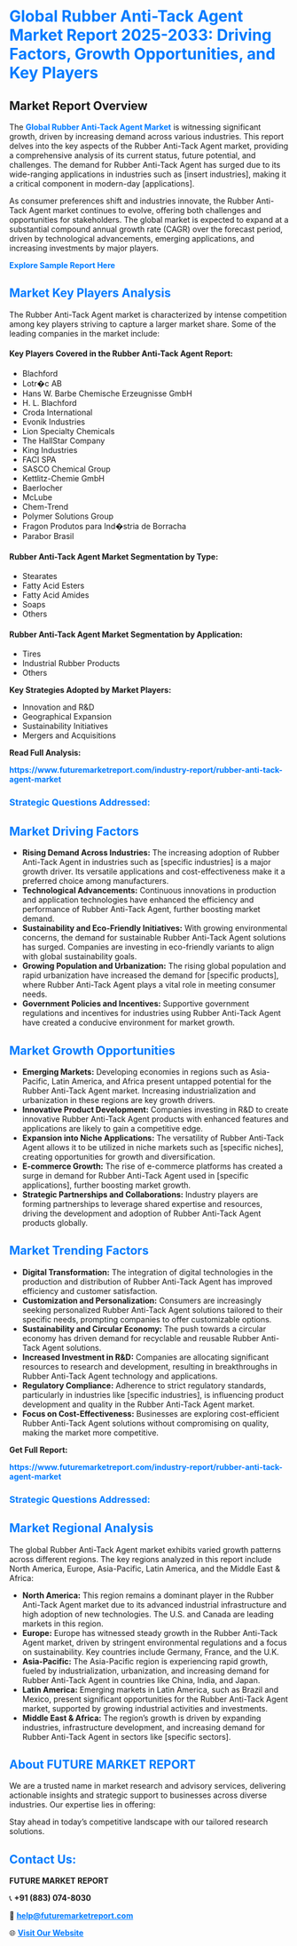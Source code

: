 <h1 style="color: #007BFF;">Global Rubber Anti-Tack Agent Market Report 2025-2033: Driving Factors, Growth Opportunities, and Key Players</h1>

<section id="overview">
<h2>Market Report Overview</h2>
<p>The <a href="https://www.futuremarketreport.com/industry-report/rubber-anti-tack-agent-market" style="color: #007BFF; text-decoration: none;"><strong>Global Rubber Anti-Tack Agent Market</strong></a> is witnessing significant growth, driven by increasing demand across various industries. This report delves into the key aspects of the Rubber Anti-Tack Agent market, providing a comprehensive analysis of its current status, future potential, and challenges. The demand for Rubber Anti-Tack Agent has surged due to its wide-ranging applications in industries such as [insert industries], making it a critical component in modern-day [applications].</p>
<p>As consumer preferences shift and industries innovate, the Rubber Anti-Tack Agent market continues to evolve, offering both challenges and opportunities for stakeholders. The global market is expected to expand at a substantial compound annual growth rate (CAGR) over the forecast period, driven by technological advancements, emerging applications, and increasing investments by major players.</p>
</section>

<section id="overview">
<p><a href="https://www.futuremarketreport.com/request-sample/reportId=58107" style="color: #007BFF; text-decoration: none;"><strong>Explore Sample Report Here</strong></a></p>
</section>

<section id="key-players">
<h2 style="color: #007BFF;">Market Key Players Analysis</h2>
<p>The Rubber Anti-Tack Agent market is characterized by intense competition among key players striving to capture a larger market share. Some of the leading companies in the market include:</p>
<h4>Key Players Covered in the Rubber Anti-Tack Agent Report:</h4>
<ul><li>Blachford</li><li>Lotr�c AB</li><li>Hans W. Barbe Chemische Erzeugnisse GmbH</li><li>H. L. Blachford</li><li>Croda International</li><li>Evonik Industries</li><li>Lion Specialty Chemicals</li><li>The HallStar Company</li><li>King Industries</li><li>FACI SPA</li><li>SASCO Chemical Group</li><li>Kettlitz-Chemie GmbH</li><li>Baerlocher</li><li>McLube</li><li>Chem-Trend</li><li>Polymer Solutions Group</li><li>Fragon Produtos para Ind�stria de Borracha</li><li>Parabor Brasil</li></ul>
<h4>Rubber Anti-Tack Agent Market Segmentation by Type:</h4>
<ul><li>Stearates</li><li>Fatty Acid Esters</li><li>Fatty Acid Amides</li><li>Soaps</li><li>Others</li></ul>

<h4>Rubber Anti-Tack Agent Market Segmentation by Application:</h4>
<ul><li>Tires</li><li>Industrial Rubber Products</li><li>Others</li></ul>
<p><strong>Key Strategies Adopted by Market Players:</strong></p>
<ul>
<li>Innovation and R&D</li>
<li>Geographical Expansion</li>
<li>Sustainability Initiatives</li>
<li>Mergers and Acquisitions</li>
</ul>
</section>

<section>
<p><strong>Read Full Analysis: </strong></p><a href="https://www.futuremarketreport.com/industry-report/rubber-anti-tack-agent-market" style="color: #007BFF; text-decoration: none;"><strong>https://www.futuremarketreport.com/industry-report/rubber-anti-tack-agent-market</strong></a>
<h3 style="color: #007BFF;">Strategic Questions Addressed:</h3>
</section>

<section id="driving-factors">
<h2 style="color: #007BFF;">Market Driving Factors</h2>
<ul>
<li><strong>Rising Demand Across Industries:</strong> The increasing adoption of Rubber Anti-Tack Agent in industries such as [specific industries] is a major growth driver. Its versatile applications and cost-effectiveness make it a preferred choice among manufacturers.</li>
<li><strong>Technological Advancements:</strong> Continuous innovations in production and application technologies have enhanced the efficiency and performance of Rubber Anti-Tack Agent, further boosting market demand.</li>
<li><strong>Sustainability and Eco-Friendly Initiatives:</strong> With growing environmental concerns, the demand for sustainable Rubber Anti-Tack Agent solutions has surged. Companies are investing in eco-friendly variants to align with global sustainability goals.</li>
<li><strong>Growing Population and Urbanization:</strong> The rising global population and rapid urbanization have increased the demand for [specific products], where Rubber Anti-Tack Agent plays a vital role in meeting consumer needs.</li>
<li><strong>Government Policies and Incentives:</strong> Supportive government regulations and incentives for industries using Rubber Anti-Tack Agent have created a conducive environment for market growth.</li>
</ul>
</section>

<section id="growth-opportunities">
<h2 style="color: #007BFF;">Market Growth Opportunities</h2>
<ul>
<li><strong>Emerging Markets:</strong> Developing economies in regions such as Asia-Pacific, Latin America, and Africa present untapped potential for the Rubber Anti-Tack Agent market. Increasing industrialization and urbanization in these regions are key growth drivers.</li>
<li><strong>Innovative Product Development:</strong> Companies investing in R&D to create innovative Rubber Anti-Tack Agent products with enhanced features and applications are likely to gain a competitive edge.</li>
<li><strong>Expansion into Niche Applications:</strong> The versatility of Rubber Anti-Tack Agent allows it to be utilized in niche markets such as [specific niches], creating opportunities for growth and diversification.</li>
<li><strong>E-commerce Growth:</strong> The rise of e-commerce platforms has created a surge in demand for Rubber Anti-Tack Agent used in [specific applications], further boosting market growth.</li>
<li><strong>Strategic Partnerships and Collaborations:</strong> Industry players are forming partnerships to leverage shared expertise and resources, driving the development and adoption of Rubber Anti-Tack Agent products globally.</li>
</ul>
</section>

<section id="trending-factors">
<h2 style="color: #007BFF;">Market Trending Factors</h2>
<ul>
<li><strong>Digital Transformation:</strong> The integration of digital technologies in the production and distribution of Rubber Anti-Tack Agent has improved efficiency and customer satisfaction.</li>
<li><strong>Customization and Personalization:</strong> Consumers are increasingly seeking personalized Rubber Anti-Tack Agent solutions tailored to their specific needs, prompting companies to offer customizable options.</li>
<li><strong>Sustainability and Circular Economy:</strong> The push towards a circular economy has driven demand for recyclable and reusable Rubber Anti-Tack Agent solutions.</li>
<li><strong>Increased Investment in R&D:</strong> Companies are allocating significant resources to research and development, resulting in breakthroughs in Rubber Anti-Tack Agent technology and applications.</li>
<li><strong>Regulatory Compliance:</strong> Adherence to strict regulatory standards, particularly in industries like [specific industries], is influencing product development and quality in the Rubber Anti-Tack Agent market.</li>
<li><strong>Focus on Cost-Effectiveness:</strong> Businesses are exploring cost-efficient Rubber Anti-Tack Agent solutions without compromising on quality, making the market more competitive.</li>
</ul>
</section>

<section>
<p><strong>Get Full Report: </strong></p><a href="https://www.futuremarketreport.com/industry-report/rubber-anti-tack-agent-market" style="color: #007BFF; text-decoration: none;"><strong>https://www.futuremarketreport.com/industry-report/rubber-anti-tack-agent-market</strong></a>
<h3 style="color: #007BFF;">Strategic Questions Addressed:</h3>
</section>


<section id="regional-analysis">
<h2 style="color: #007BFF;">Market Regional Analysis</h2>
<p>The global Rubber Anti-Tack Agent market exhibits varied growth patterns across different regions. The key regions analyzed in this report include North America, Europe, Asia-Pacific, Latin America, and the Middle East & Africa:</p>
<ul>
<li><strong>North America:</strong> This region remains a dominant player in the Rubber Anti-Tack Agent market due to its advanced industrial infrastructure and high adoption of new technologies. The U.S. and Canada are leading markets in this region.</li>
<li><strong>Europe:</strong> Europe has witnessed steady growth in the Rubber Anti-Tack Agent market, driven by stringent environmental regulations and a focus on sustainability. Key countries include Germany, France, and the U.K.</li>
<li><strong>Asia-Pacific:</strong> The Asia-Pacific region is experiencing rapid growth, fueled by industrialization, urbanization, and increasing demand for Rubber Anti-Tack Agent in countries like China, India, and Japan.</li>
<li><strong>Latin America:</strong> Emerging markets in Latin America, such as Brazil and Mexico, present significant opportunities for the Rubber Anti-Tack Agent market, supported by growing industrial activities and investments.</li>
<li><strong>Middle East & Africa:</strong> The region’s growth is driven by expanding industries, infrastructure development, and increasing demand for Rubber Anti-Tack Agent in sectors like [specific sectors].</li>
</ul>
</section>

<footer>
<h2 style="color: #007BFF;">About FUTURE MARKET REPORT</h2>
<p>We are a trusted name in market research and advisory services, delivering actionable insights and strategic support to businesses across diverse industries. Our expertise lies in offering:</p>

<p>Stay ahead in today’s competitive landscape with our tailored research solutions.</p>

<h2 style="color: #007BFF;">Contact Us:</h2>
<p><strong>FUTURE MARKET REPORT</strong></p>
<p>📞 <strong>+91 (883) 074-8030</strong></p>
<p>📧 <strong><a href="mailto:help@futuremarketreport.com" style="color: #007BFF;">help@futuremarketreport.com</a></strong></p>
<p>🌐 <strong><a href="https://www.futuremarketreport.com/" style="color: #007BFF;">Visit Our Website</a></strong></p>
</footer>